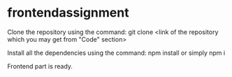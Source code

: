 # frontendassignment

Clone the repository using the command: git clone <link of the repository which you may get from "Code" section>

Install all the dependencies using the command: npm install or simply npm i

Frontend part is ready.
